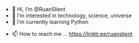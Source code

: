 - 👋 Hi, I’m @RuanSlient
- 👀 I’m interested in technology, science, universe 
- 🌱 I’m currently learning Python
<!-- - 💞️ I’m looking to collaborate on ... -->
- 📫 How to reach me ...
https://linktr.ee/ruanslient
<!---
Slient1802/Slient1802 is a ✨ special ✨ repository because its `README.md` (this file) appears on your GitHub profile.
You can click the Preview link to take a look at your changes.
--->

